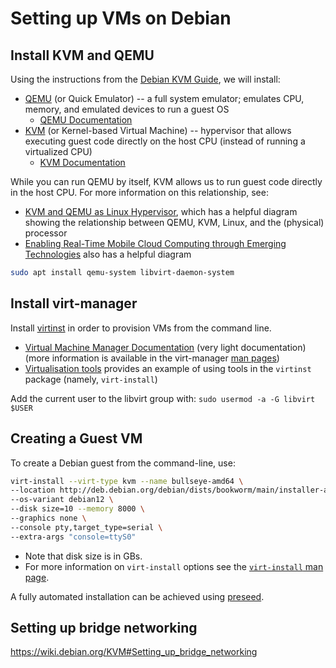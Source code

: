 # Setting up VMs on Debian

## Install KVM and QEMU

Using the instructions from the [Debian KVM Guide](https://wiki.debian.org/KVM),
we will install:

- [QEMU](https://wiki.debian.org/QEMU) (or Quick Emulator) -- a full system emulator; emulates CPU, memory, and emulated devices to run a guest OS
  - [QEMU Documentation](https://www.qemu.org/docs/master/)
- [KVM](https://wiki.debian.org/KVM) (or Kernel-based Virtual Machine) -- hypervisor that allows executing guest code directly on the host CPU (instead of running a virtualized CPU)
  - [KVM Documentation](https://www.linux-kvm.org/page/HOWTO)

While you can run QEMU by itself, KVM allows us to run guest code directly in the host CPU.
For more information on this relationship, see:
- [KVM and QEMU as Linux Hypervisor](https://medium.com/@jain.sm/kvm-and-qemu-as-linux-hypervisor-18271376449), which has a helpful diagram showing the relationship between QEMU, KVM, Linux, and the (physical) processor
- [Enabling Real-Time Mobile Cloud Computing through Emerging Technologies](https://www.researchgate.net/publication/281177318_Hardware_and_Software_Aspects_of_VM-Based_Mobile-Cloud_Offloading) also has a helpful diagram

```bash
sudo apt install qemu-system libvirt-daemon-system
```

## Install virt-manager

Install [virtinst](https://wiki.libvirt.org/UbuntuKVMWalkthrough.html) in order to provision VMs from the command line.
- [Virtual Machine Manager Documentation](https://virt-manager.org/)
  (very light documentation)
  (more information is available in the virt-manager [man pages](https://github.com/virt-manager/virt-manager/tree/main/man))
- [Virtualisation tools](https://discourse.ubuntu.com/t/virtualisation-tools/13436) provides an example of using tools in the `virtinst` package (namely, `virt-install`)

Add the current user to the libvirt group with:
`sudo usermod -a -G libvirt $USER`

## Creating a Guest VM

To create a Debian guest from the command-line, use:

```bash
virt-install --virt-type kvm --name bullseye-amd64 \
--location http://deb.debian.org/debian/dists/bookworm/main/installer-amd64/ \
--os-variant debian12 \
--disk size=10 --memory 8000 \
--graphics none \
--console pty,target_type=serial \
--extra-args "console=ttyS0"
```

- Note that disk size is in GBs.
- For more information on `virt-install` options see the [`virt-install` man page](https://github.com/virt-manager/virt-manager/blob/main/man/virt-install.rst).

A fully automated installation can be achieved using
[preseed](https://wiki.debian.org/DebianInstaller/Preseed).

## Setting up bridge networking

https://wiki.debian.org/KVM#Setting_up_bridge_networking
